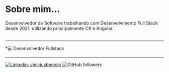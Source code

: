 <h1>Sobre mim...</h1>
<p>
  Desenvolvedor de Software trabalhando com Desenvolvimento Full Stack desde 2021, utilizando principalmente C# e Angular.<br>
  <br>
</p>

<hr>
*💻 Desenvolvedor Fullstack 

<hr>

[![Linkedin: viniciusbenicio](https://img.shields.io/badge/-viniciusbenicio-blue?style=flat-square&logo=Linkedin&logoColor=white&link=https://www.linkedin.com/in/viniciusbenicio/)](https://www.linkedin.com/in/viniciusbenicio/)
![GitHub followers](https://img.shields.io/github/followers/viniciusbenicio?label=Follow&style=social)

